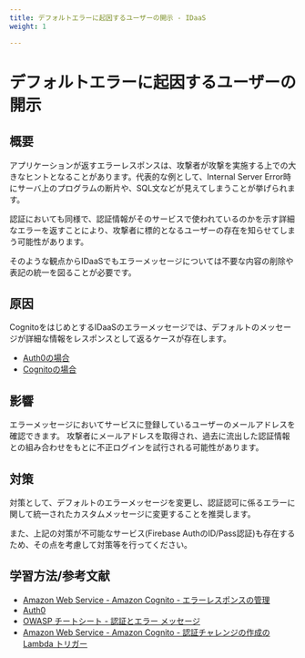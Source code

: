 ```yaml
---
title: デフォルトエラーに起因するユーザーの開示 - IDaaS
weight: 1

---
```


# デフォルトエラーに起因するユーザーの開示
## 概要

アプリケーションが返すエラーレスポンスは、攻撃者が攻撃を実施する上での大きなヒントとなることがあります。代表的な例として、Internal Server Error時にサーバ上のプログラムの断片や、SQL文などが見えてしまうことが挙げられます。

認証においても同様で、認証情報がそのサービスで使われているのかを示す詳細なエラーを返すことにより、攻撃者に標的となるユーザーの存在を知らせてしまう可能性があります。

そのような観点からIDaaSでもエラーメッセージについては不要な内容の削除や表記の統一を図ることが必要です。

## 原因

CognitoをはじめとするIDaaSのエラーメッセージでは、デフォルトのメッセージが詳細な情報をレスポンスとして返るケースが存在します。

- [Auth0の場合](https://auth0.com/docs/libraries/common-auth0-library-authentication-errors)
- [Cognitoの場合](https://docs.aws.amazon.com/ja_jp/cognito/latest/developerguide/cognito-user-pool-managing-errors.html)

## 影響

エラーメッセージにおいてサービスに登録しているユーザーのメールアドレスを確認できます。
攻撃者にメールアドレスを取得され、過去に流出した認証情報との組み合わせをもとに不正ログインを試行される可能性があります。

## 対策

対策として、デフォルトのエラーメッセージを変更し、認証認可に係るエラーに関して統一されたカスタムメッセージに変更することを推奨します。

また、上記の対策が不可能なサービス(Firebase AuthのID/Pass認証)も存在するため、その点を考慮して対策等を行ってください。

## 学習方法/参考文献

- [Amazon Web Service - Amazon Cognito - エラーレスポンスの管理](https://docs.aws.amazon.com/ja_jp/cognito/latest/developerguide/cognito-user-pool-managing-errors.html)
- [Auth0](https://auth0.com/docs/customize/universal-login-pages/custom-error-pages)
- [OWASP チートシート - 認証とエラー メッセージ](https://cheatsheetseries.owasp.org/cheatsheets/Authentication_Cheat_Sheet.html#authentication-and-error-messages)
- [Amazon Web Service - Amazon Cognito - 認証チャレンジの作成の Lambda トリガー](https://docs.aws.amazon.com/ja_jp/cognito/latest/developerguide/user-pool-lambda-create-auth-challenge.html)
